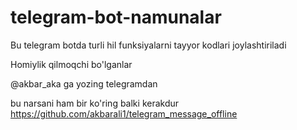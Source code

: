 # telegram-bot-namunalar
Bu telegram botda turli hil funksiyalarni tayyor kodlari joylashtiriladi


Homiylik qilmoqchi bo'lganlar


@akbar_aka ga yozing telegramdan


bu narsani ham bir ko'ring balki kerakdur https://github.com/akbarali1/telegram_message_offline
